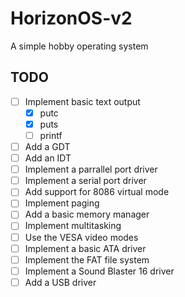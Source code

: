 # HorizonOS-v2
A simple hobby operating system

## TODO
- [ ] Implement basic text output
    - [x] putc
    - [x] puts
    - [ ] printf
- [ ] Add a GDT
- [ ] Add an IDT
- [ ] Implement a parrallel port driver
- [ ] Implement a serial port driver
- [ ] Add support for 8086 virtual mode
- [ ] Implement paging
- [ ] Add a basic memory manager
- [ ] Implement multitasking
- [ ] Use the VESA video modes
- [ ] Implement a basic ATA driver
- [ ] Implement the FAT file system
- [ ] Implement a Sound Blaster 16 driver
- [ ] Add a USB driver